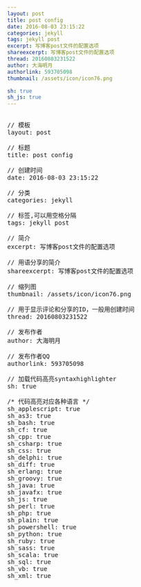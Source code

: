 ```yaml
---
layout: post
title: post config
date: 2016-08-03 23:15:22
categories: jekyll
tags: jekyll post
excerpt: 写博客post文件的配置选项
shareexcerpt: 写博客post文件的配置选项
thread: 20160803231522
author: 大海明月
authorlink: 593705098
thumbnail: /assets/icon/icon76.png

sh: true
sh_js: true
---
```



<pre class="brush: js; ">

// 模板
layout: post

// 标题
title: post config

// 创建时间
date: 2016-08-03 23:15:22

// 分类
categories: jekyll

// 标签,可以用空格分隔
tags: jekyll post

// 简介
excerpt: 写博客post文件的配置选项

// 用语分享的简介
shareexcerpt: 写博客post文件的配置选项

// 缩列图
thumbnail: /assets/icon/icon76.png

// 用于显示评论和分享的ID，一般用创建时间
thread: 20160803231522

// 发布作者
author: 大海明月

// 发布作者QQ
authorlink: 593705098

// 加载代码高亮syntaxhighlighter
sh: true

/* 代码高亮对应各种语言 */
sh_applescript: true
sh_as3: true
sh_bash: true
sh_cf: true
sh_cpp: true
sh_csharp: true
sh_css: true
sh_delphi: true
sh_diff: true
sh_erlang: true
sh_groovy: true
sh_java: true
sh_javafx: true
sh_js: true
sh_perl: true
sh_php: true
sh_plain: true
sh_powershell: true
sh_python: true
sh_ruby: true
sh_sass: true
sh_scala: true
sh_sql: true
sh_vb: true
sh_xml: true

</pre>

